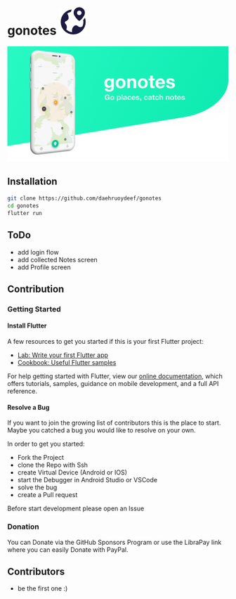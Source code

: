 # gonotes ![](img/logo.png)

![](./img/header-readme.png)



## Installation

```bash
git clone https://github.com/daehruoydeef/gonotes
cd gonotes
flutter run
```

## ToDo

* add login flow
* add collected Notes screen
* add Profile screen

## Contribution

### Getting Started

#### Install Flutter

A few resources to get you started if this is your first Flutter project:

- [Lab: Write your first Flutter app](https://flutter.dev/docs/get-started/codelab)
- [Cookbook: Useful Flutter samples](https://flutter.dev/docs/cookbook)

For help getting started with Flutter, view our 
[online documentation](https://flutter.dev/docs), which offers tutorials, 
samples, guidance on mobile development, and a full API reference.



#### Resolve a Bug

If you want to join the growing list of contributors this is the place to start. Maybe you  catched a bug you would like to resolve on your own.

In order to get you started:

- Fork the Project
- clone the Repo with Ssh
- create Virtual Device (Android or IOS)
- start the Debugger in Android Studio or VSCode
- solve the bug
- create a Pull request

Before start development please open an Issue 



### Donation

You can Donate via the GitHub Sponsors Program or use the LibraPay link where you can easily Donate with PayPal.



## Contributors

* be the first one :)



